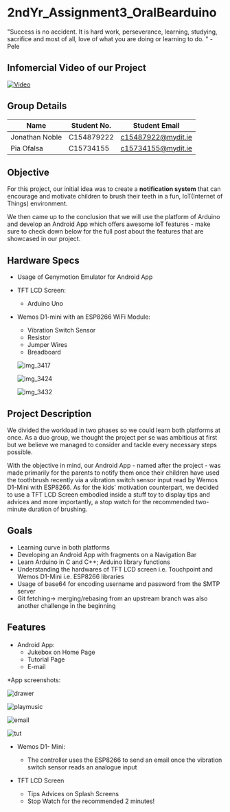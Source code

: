 # 2ndYr_Assignment3_OralBearduino

"Success is no accident. It is hard work, perseverance, learning, studying,
sacrifice and most of all, love of what you are doing or learning to do. "
-Pele

## Infomercial Video of our Project

[![Video](http://img.youtube.com/vi/L_IXU5uO1O4/0.jpg)](https://youtu.be/L_IXU5uO1O4"Video")


## Group Details
| Name | Student No. | Student Email 
| --- | --- | --- |
| Jonathan Noble | C154879222 | c15487922@mydit.ie |
| Pia Ofalsa | C15734155 | c15734155@mydit.ie |

## Objective
For this project, our initial idea was to create a __notification system__ that can encourage and motivate children to brush their teeth in a fun, IoT(Internet of Things) environment. 


We then came up to the conclusion that we will use the platform of Arduino and develop an Android App which offers awesome IoT features - make sure to check down below for the full post about the features that are showcased in our project.


## Hardware Specs 
* Usage of Genymotion Emulator for Android App
* TFT LCD Screen:
  * Arduino Uno
* Wemos D1-mini with an ESP8266 WiFi Module:
  * Vibration Switch Sensor
  * Resistor
  * Jumper Wires
  * Breadboard
  
  ![img_3417](https://cloud.githubusercontent.com/assets/18444618/25657799/8b7efa04-2ff7-11e7-839d-c56852fa35b4.JPG)
 
  ![img_3424](https://cloud.githubusercontent.com/assets/18444618/25657861/d7437686-2ff7-11e7-818e-778fa2030904.JPG)
  
  ![img_3432](https://cloud.githubusercontent.com/assets/18444618/25657895/044f9736-2ff8-11e7-8752-721977766cfe.JPG)





## Project Description
We divided the workload in two phases so we could learn both platforms at once. As a duo group, we thought the project per se was ambitious at first but we believe we managed to consider and tackle every necessary steps possible. 

With the objective in mind, our Android App - named after the project -  was made primarily for the parents to notify them once their children have used the toothbrush recently via a vibration switch sensor input read by Wemos D1-Mini with ESP8266. As for the kids' motivation counterpart, we decided to use a TFT LCD Screen embodied inside a stuff toy to display tips and advices and more importantly, a stop watch for the recommended two-minute duration of brushing.

## Goals
* Learning curve in both platforms
* Developing an Android App with fragments on a Navigation Bar
* Learn Arduino in C and C++; Arduino library functions
* Understanding the hardwares of TFT LCD screen i.e. Touchpoint and Wemos D1-Mini i.e. ESP8266 libraries
* Usage of base64 for encoding username and password from the SMTP server
* Git fetching-> merging/rebasing from an upstream branch was also another challenge in the beginning


## Features
#### 
* Android App:
   * Jukebox on Home Page
   * Tutorial Page
   * E-mail 
   
*App screenshots:

![drawer](https://cloud.githubusercontent.com/assets/18444618/25658366/6ac5ae22-2ffa-11e7-92f6-0c6066334560.JPG)

![playmusic](https://cloud.githubusercontent.com/assets/18444618/25658368/6acaa364-2ffa-11e7-8ec7-6740983d6b32.JPG)

![email](https://cloud.githubusercontent.com/assets/18444618/25658367/6ac666e6-2ffa-11e7-8b78-7e3718481949.JPG)

![tut](https://cloud.githubusercontent.com/assets/18444618/25658365/6ac221a8-2ffa-11e7-9dbc-6d298329c59a.JPG)



* Wemos D1- Mini:
  * The controller uses the ESP8266 to send an email once the vibration switch sensor reads an analogue input
  

* TFT LCD Screen
  * Tips Advices on Splash Screens
  * Stop Watch for the recommended 2 minutes!


